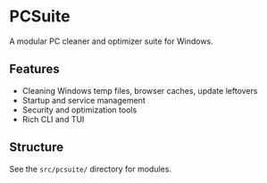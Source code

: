 # PCSuite

A modular PC cleaner and optimizer suite for Windows.

## Features
- Cleaning Windows temp files, browser caches, update leftovers
- Startup and service management
- Security and optimization tools
- Rich CLI and TUI

## Structure
See the `src/pcsuite/` directory for modules.
